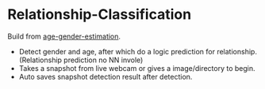 # Relationship-Classification

Build from [age-gender-estimation](https://github.com/yu4u/age-gender-estimation).

- Detect gender and age, after which do a logic prediction for relationship. (Relationship prediction no NN invole)
- Takes a snapshot from live webcam or gives a image/directory to begin.
- Auto saves snapshot detection result after detection.
